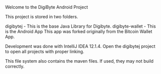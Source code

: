 Welcome to the DigiByte Android Project

This project is stored in two folders.

digibytej - This is the base Java Library for Digibyte.
digibyte-wallet - This is the Android App
This app was forked originally from the Bitcoin Wallet App. 

Development was done with IntelliJ IDEA 12.1.4. Open the digibytej project to open all projects with proper linking.

This file system also contains the maven files. If used, they may not build correctly.
